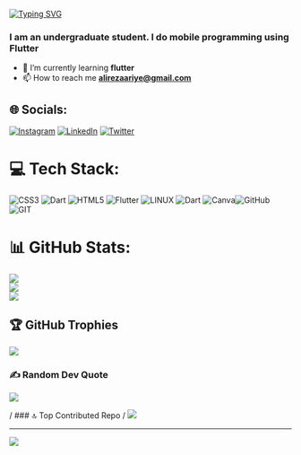 [![Typing SVG](https://readme-typing-svg.demolab.com?font=Fira+Code&weight=500&size=28&pause=1000&random=false&width=435&lines=Hello%2C+There+%F0%9F%91%8B%F0%9F%8F%BB;I'm+Alireza+Seif+;A+front-end+developer+%F0%9F%91%A8%F0%9F%8F%BB%E2%80%8D%F0%9F%92%BB;Nice+to+meet+you+%E2%9C%A8)](https://git.io/typing-svg)
<h3>I am an undergraduate student. I do mobile programming using Flutter</h3>

- 🌱 I’m currently learning **flutter**
- 📫 How to reach me **alirezaariye@gmail.com**


## 🌐 Socials:
[![Instagram](https://img.shields.io/badge/Instagram-%23E4405F.svg?logo=Instagram&logoColor=white)](https://instagram.com/alireza_.seif) [![LinkedIn](https://img.shields.io/badge/LinkedIn-%230077B5.svg?logo=linkedin&logoColor=white)](https://linkedin.com/in/alireza-seif) [![Twitter](https://img.shields.io/badge/Twitter-%231DA1F2.svg?logo=Twitter&logoColor=white)](https://twitter.com/@alirezaariye) 

# 💻 Tech Stack:
![CSS3](https://img.shields.io/badge/css3-%231572B6.svg?style=for-the-badge&logo=css3&logoColor=white) ![Dart](https://img.shields.io/badge/dart-%230175C2.svg?style=for-the-badge&logo=dart&logoColor=white) ![HTML5](https://img.shields.io/badge/html5-%23E34F26.svg?style=for-the-badge&logo=html5&logoColor=white) ![Flutter](https://img.shields.io/badge/Flutter-%2302569B.svg?style=for-the-badge&logo=Flutter&logoColor=white) ![LINUX](https://img.shields.io/badge/Linux-FCC624?style=for-the-badge&logo=linux&logoColor=black) ![Dart](https://img.shields.io/badge/dart-%230175C2.svg?style=for-the-badge&logo=dart&logoColor=white) ![Canva](https://img.shields.io/badge/Canva-%2300C4CC.svg?style=for-the-badge&logo=Canva&logoColor=white)![GitHub](https://img.shields.io/badge/GitHub-%23121011.svg?style=for-the-badge&logo=github&logoColor=white) ![GIT](https://img.shields.io/badge/Git-fc6d26?style=for-the-badge&logo=git&logoColor=white)

# 📊 GitHub Stats:
![](https://github-readme-stats.vercel.app/api?username=alirezaseif20&theme=tokyonight&hide_border=true&include_all_commits=false&count_private=false)<br/>
![](https://github-readme-streak-stats.herokuapp.com/?user=alirezaseif20&theme=tokyonight&hide_border=true)<br/>
![](https://github-readme-stats.vercel.app/api/top-langs/?username=alirezaseif20&theme=tokyonight&hide_border=true&include_all_commits=false&count_private=false&layout=compact)

## 🏆 GitHub Trophies
![](https://github-profile-trophy.vercel.app/?username=alirezaseif20&theme=tokyonight&no-frame=true&no-bg=true&margin-w=4)

### ✍️ Random Dev Quote
![](https://quotes-github-readme.vercel.app/api?type=horizontal&theme=tokyonight)

/ ### 🔝 Top Contributed Repo
/ ![](https://github-contributor-stats.vercel.app/api?username=alirezaseif20&limit=5&theme=tokyonight&combine_all_yearly_contributions=true)

---
[![](https://visitcount.itsvg.in/api?id=alirezaseif20&icon=8&color=1)](https://visitcount.itsvg.in)

<!-- Proudly created with GPRM ( https://gprm.itsvg.in ) -->
